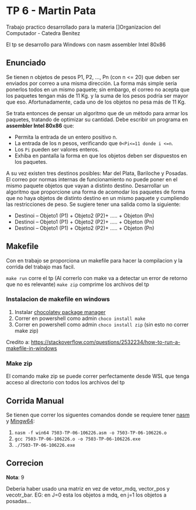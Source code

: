 # TP 6 - Martin Pata

Trabajo practico desarrollado para la materia []Organizacion del Computador - Catedra Benitez

El tp se desarrollo para Windows con nasm assembler Intel 80x86

## Enunciado

Se tienen n objetos de pesos P1, P2, ..., Pn (con n <= 20) que deben ser enviados por correo a una misma dirección. La forma más simple sería ponerlos todos en un mismo paquete; sin embargo, el correo no acepta que los paquetes tengan más de 11 Kg. y la suma de los pesos podría ser mayor que eso. Afortunadamente, cada uno de los objetos no pesa más de 11 Kg.

Se trata entonces de pensar un algoritmo que de un método para armar los paquetes, tratando de optimizar su cantidad. Debe escribir un programa en **assembler Intel 80x86** que:

- Permita la entrada de un entero positivo n.
- La entrada de los n pesos, verificando que `0<Pi<=11 donde i <=n`.
- Los `Pi` pueden ser valores enteros.
- Exhiba en pantalla la forma en que los objetos deben ser dispuestos en los paquetes.

A su vez existen tres destinos posibles: Mar del Plata, Bariloche y Posadas. El correo por normas internas de funcionamiento no puede poner en el mismo paquete objetos que vayan a distinto destino. Desarrollar un algoritmo que proporcione una forma de acomodar los paquetes de forma que no haya objetos de distinto destino en un mismo paquete y cumpliendo las restricciones de peso. Se sugiere tener una salida como la siguiente:

- Destinoi – Objeto1 (P1) + Objeto2 (P2)+ ..... + Objeton (Pn)
- Destinoi – Objeto1 (P1) + Objeto2 (P2)+ ..... + Objeton (Pn)
- Destinoi – Objeto1 (P1) + Objeto2 (P2)+ ..... + Objeton (Pn)

## Makefile

Con en trabajo se proporciona un makefile para hacer la compilacion y la corrida del trabajo mas facil.

`make run` corre el tp (Al correrlo con make va a detectar un error de retorno que no es relevante)
`make zip` comprime los archivos del tp

### Instalacion de makefile en windows

1. Instalar [chocolatey package manager](https://chocolatey.org/install)
2. Correr en powershell como admin `choco install make`
3. Correr en powershell como admin `choco install zip` (sin esto no correr make zip)

Credito a: https://stackoverflow.com/questions/2532234/how-to-run-a-makefile-in-windows

### Make zip

El comando make zip se puede correr perfectamente desde WSL que tenga acceso al directorio con todos los archivos del tp

## Corrida Manual

Se tienen que correr los siguentes comandos donde se requiere tener [nasm](https://www.nasm.us/) y [Mingw64](https://www.mingw-w64.org/downloads/):

1. `nasm -f win64 7503-TP-06-106226.asm -o 7503-TP-06-106226.o`
2. `gcc 7503-TP-06-106226.o -o 7503-TP-06-106226.exe`
3. `./7503-TP-06-106226.exe`


## Correcion

**Nota**: 9

Deberia haber usado una matriz en vez de vetor_mdq, vector_pos y vecotr_bar. EG: en J=0 esta los objetos a mdq, en j=1 los objetos a posadas...
